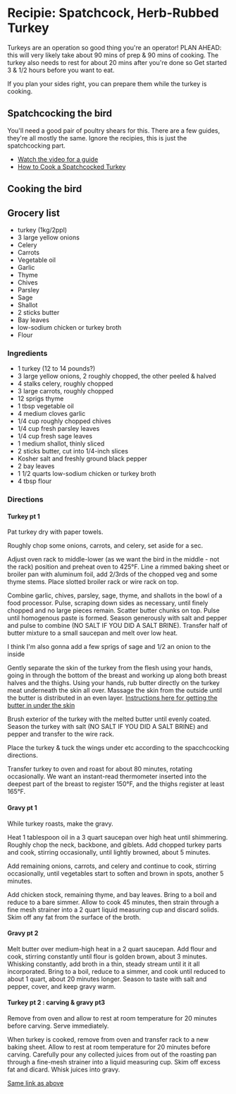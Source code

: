 # Recipie: Spatchcock, Herb-Rubbed Turkey

Turkeys are an operation so good thing you're an operator! PLAN AHEAD: this will very likely take about 90 mins of prep & 90 mins of cooking. The turkey also needs to rest for about 20 mins after you're done so Get started 3 & 1/2 hours before you want to eat.

If you plan your sides right, you can prepare them while the turkey is cooking.

## Spatchcocking the bird

You'll need a good pair of poultry shears for this. There are a few guides, they're all mostly the same. Ignore the recipies, this is just the spatchcocking part.

- [Watch the video for a guide](http://www.seriouseats.com/2012/11/how-to-spatchcock-cook-turkey-thanksgiving-fast-easy-way-spatchcocked.html)
- [How to Cook a Spatchcocked Turkey](http://www.seriouseats.com/2012/11/how-to-spatchcock-cook-turkey-thanksgiving-fast-easy-way-spatchcocked-slideshow.html)

## Cooking the bird

## Grocery list

- turkey (1kg/2ppl)
- 3 large yellow onions
- Celery
- Carrots
- Vegetable oil
- Garlic
- Thyme
- Chives
- Parsley
- Sage
- Shallot
- 2 sticks butter
- Bay leaves
- low-sodium chicken or turkey broth
- Flour

### Ingredients

- 1 turkey (12 to 14 pounds?)
- 3 large yellow onions, 2 roughly chopped, the other peeled & halved
- 4 stalks celery, roughly chopped
- 3 large carrots, roughly chopped
- 12 sprigs thyme
- 1 tbsp vegetable oil
- 4 medium cloves garlic
- 1/4 cup roughly chopped chives
- 1/4 cup fresh parsley leaves
- 1/4 cup fresh sage leaves
- 1 medium shallot, thinly sliced
- 2 sticks butter, cut into 1/4-inch slices
- Kosher salt and freshly ground black pepper
- 2 bay leaves
- 1 1/2 quarts low-sodium chicken or turkey broth
- 4 tbsp flour

### Directions

#### Turkey pt 1

Pat turkey dry with paper towels.

Roughly chop some onions, carrots, and celery, set aside for a sec.

Adjust oven rack to middle-lower (as we want the bird in the middle - not the rack) position and preheat oven to 425°F. Line a rimmed baking sheet or broiler pan with aluminum foil, add 2/3rds of the chopped veg and some thyme stems. Place slotted broiler rack or wire rack on top.

Combine garlic, chives, parsley, sage, thyme, and shallots in the bowl of a food processor. Pulse, scraping down sides as necessary, until finely chopped and no large pieces remain. Scatter butter chunks on top. Pulse until homogenous paste is formed. Season generously with salt and pepper and pulse to combine (NO SALT IF YOU DID A SALT BRINE). Transfer half of butter mixture to a small saucepan and melt over low heat.

I think I'm also gonna add a few sprigs of sage and 1/2 an onion to the inside

Gently separate the skin of the turkey from the flesh using your hands, going in through the bottom of the breast and working up along both breast halves and the thighs. Using your hands, rub butter directly on the turkey meat underneath the skin all over. Massage the skin from the outside until the butter is distributed in an even layer. [Instructions here for getting the butter in under the skin](http://www.seriouseats.com/2014/11/the-food-lab-how-to-make-herb-butter-roasted-turkey-thanksgiving-recipe.html)

Brush exterior of the turkey with the melted butter until evenly coated. Season the turkey with salt (NO SALT IF YOU DID A SALT BRINE) and pepper and transfer to the wire rack.

Place the turkey & tuck the wings under etc according to the spacchcocking directions.

Transfer turkey to oven and roast for about 80 minutes, rotating occasionally. We want an instant-read thermometer inserted into the deepest part of the breast to register 150°F, and the thighs register at least 165°F.

#### Gravy pt 1

While turkey roasts, make the gravy.

Heat 1 tablespoon oil in a 3 quart saucepan over high heat until shimmering. Roughly chop the neck, backbone, and giblets. Add chopped turkey parts and cook, stirring occasionally, until lightly browned, about 5 minutes.

Add remaining onions, carrots, and celery and continue to cook, stirring occasionally, until vegetables start to soften and brown in spots, another 5 minutes.

Add chicken stock, remaining thyme, and bay leaves. Bring to a boil and reduce to a bare simmer. Allow to cook 45 minutes, then strain through a fine mesh strainer into a 2 quart liquid measuring cup and discard solids. Skim off any fat from the surface of the broth.

#### Gravy pt 2

Melt butter over medium-high heat in a 2 quart saucepan. Add flour and cook, stirring constantly until flour is golden brown, about 3 minutes. Whisking constantly, add broth in a thin, steady stream until it it all incorporated. Bring to a boil, reduce to a simmer, and cook until reduced to about 1 quart, about 20 minutes longer. Season to taste with salt and pepper, cover, and keep gravy warm.

#### Turkey pt 2 : carving & gravy pt3

Remove from oven and allow to rest at room temperature for 20 minutes before carving. Serve immediately.

When turkey is cooked, remove from oven and transfer rack to a new baking sheet. Allow to rest at room temperature for 20 minutes before carving. Carefully pour any collected juices from out of the roasting pan through a fine-mesh strainer into a liquid measuring cup. Skim off excess fat and dicard. Whisk juices into gravy.

[Same link as above](http://www.seriouseats.com/2012/11/how-to-spatchcock-cook-turkey-thanksgiving-fast-easy-way-spatchcocked-slideshow.html)
